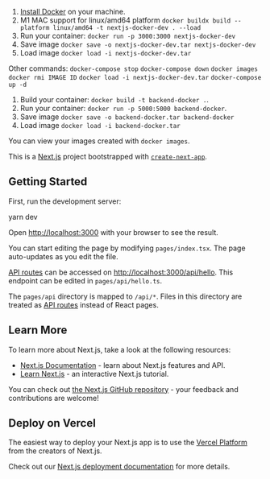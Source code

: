 1. [Install Docker](https://docs.docker.com/get-docker/) on your machine.
1. M1 MAC support for linux/amd64 platform `docker buildx build --platform linux/amd64 -t nextjs-docker-dev . --load`
1. Run your container: `docker run -p 3000:3000 nextjs-docker-dev`
1. Save image `docker save -o nextjs-docker-dev.tar nextjs-docker-dev`
1. Load image `docker load -i nextjs-docker-dev.tar`

Other commands: 
`docker-compose stop`
`docker-compose down`
`docker images`
`docker rmi IMAGE ID`
`docker load -i nextjs-docker-dev.tar`
`docker-compose up -d`

1. Build your container: `docker build -t backend-docker .`.
1. Run your container: `docker run -p 5000:5000 backend-docker`.
1. Save image `docker save -o backend-docker.tar backend-docker`
1. Load image `docker load -i backend-docker.tar`


You can view your images created with `docker images`.

This is a [Next.js](https://nextjs.org/) project bootstrapped with [`create-next-app`](https://github.com/vercel/next.js/tree/canary/packages/create-next-app).

## Getting Started

First, run the development server:

yarn dev

Open [http://localhost:3000](http://localhost:3000) with your browser to see the result.

You can start editing the page by modifying `pages/index.tsx`. The page auto-updates as you edit the file.

[API routes](https://nextjs.org/docs/api-routes/introduction) can be accessed on [http://localhost:3000/api/hello](http://localhost:3000/api/hello). This endpoint can be edited in `pages/api/hello.ts`.

The `pages/api` directory is mapped to `/api/*`. Files in this directory are treated as [API routes](https://nextjs.org/docs/api-routes/introduction) instead of React pages.

## Learn More

To learn more about Next.js, take a look at the following resources:

- [Next.js Documentation](https://nextjs.org/docs) - learn about Next.js features and API.
- [Learn Next.js](https://nextjs.org/learn) - an interactive Next.js tutorial.

You can check out [the Next.js GitHub repository](https://github.com/vercel/next.js/) - your feedback and contributions are welcome!

## Deploy on Vercel

The easiest way to deploy your Next.js app is to use the [Vercel Platform](https://vercel.com/new?utm_medium=default-template&filter=next.js&utm_source=create-next-app&utm_campaign=create-next-app-readme) from the creators of Next.js.

Check out our [Next.js deployment documentation](https://nextjs.org/docs/deployment) for more details.